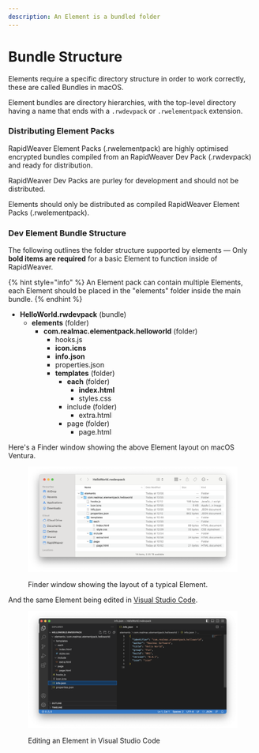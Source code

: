 ```yaml
---
description: An Element is a bundled folder
---
```


# Bundle Structure

Elements require a specific directory structure in order to work correctly, these are called Bundles in macOS.

Element bundles are directory hierarchies, with the top-level directory having a name that ends with a `.rwdevpack` or `.rwelementpack` extension.

### Distributing Element Packs

RapidWeaver Element Packs (.rwelementpack) are highly optimised encrypted bundles compiled from an RapidWeaver Dev Pack (.rwdevpack) and ready for distribution.&#x20;

RapidWeaver Dev Packs are purley for development and should not be distributed.

Elements should only be distributed as compiled RapidWeaver Element Packs (.rwelementpack).

### Dev Element Bundle Structure

The following outlines the folder structure supported by elements — Only **bold items are required** for a basic Element to function inside of RapidWeaver.

{% hint style="info" %}
An Element pack can contain multiple Elements, each Element should be placed in the "elements" folder inside the main bundle.
{% endhint %}

* **HelloWorld.rwdevpack** (bundle)
  * **elements** (folder)
    * **com.realmac.elementpack.helloworld** (folder)
      * hooks.js
      * **icon.icns**
      * **info.json**
      * properties.json
      * **templates** (folder)
        * **each** (folder)
          * **index.html**
          * styles.css
        * include (folder)
          * extra.html
        * page (folder)
          * page.html

Here's a Finder window showing the above Element layout on macOS Ventura.

<figure><img src="../.gitbook/assets/CleanShot 2023-05-31 at 14.08.03@2x.png" alt=""><figcaption><p>Finder window showing the layout of a typical Element.</p></figcaption></figure>

And the same Element being edited in [Visual Studio Code](https://code.visualstudio.com).

<figure><img src="../.gitbook/assets/CleanShot 2023-05-31 at 14.26.45@2x.png" alt=""><figcaption><p>Editing an Element in Visual Studio Code</p></figcaption></figure>
